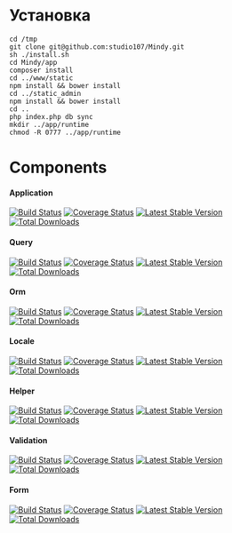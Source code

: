 # Установка

```
cd /tmp
git clone git@github.com:studio107/Mindy.git
sh ./install.sh
cd Mindy/app
composer install
cd ../www/static
npm install && bower install
cd ../static_admin
npm install && bower install
cd ..
php index.php db sync
mkdir ../app/runtime
chmod -R 0777 ../app/runtime
```

# Components

#### Application

[![Build Status](https://travis-ci.org/studio107/Mindy_Application.svg)](https://travis-ci.org/studio107/Mindy_Application)
[![Coverage Status](https://coveralls.io/repos/studio107/Mindy_Application/badge.png)](https://coveralls.io/r/studio107/Mindy_Application)
[![Latest Stable Version](https://poser.pugx.org/mindy/application/v/stable.svg)](https://packagist.org/packages/mindy/application)
[![Total Downloads](https://poser.pugx.org/mindy/application/downloads.svg)](https://packagist.org/packages/mindy/application)

#### Query

[![Build Status](https://travis-ci.org/studio107/Mindy_Query.svg?branch=master)](https://travis-ci.org/studio107/Mindy_Query)
[![Coverage Status](https://img.shields.io/coveralls/studio107/Mindy_Query.svg)](https://coveralls.io/r/studio107/Mindy_Query?branch=master)
[![Latest Stable Version](https://poser.pugx.org/mindy/query/v/stable.svg)](https://packagist.org/packages/mindy/query)
[![Total Downloads](https://poser.pugx.org/mindy/query/downloads.svg)](https://packagist.org/packages/mindy/query)

#### Orm

[![Build Status](https://travis-ci.org/studio107/Mindy_Orm.svg)](https://travis-ci.org/studio107/Mindy_Orm)
[![Coverage Status](https://img.shields.io/coveralls/studio107/Mindy_Orm.svg)](https://coveralls.io/r/studio107/Mindy_Orm)
[![Latest Stable Version](https://poser.pugx.org/mindy/orm/v/stable.svg)](https://packagist.org/packages/mindy/orm)
[![Total Downloads](https://poser.pugx.org/mindy/orm/downloads.svg)](https://packagist.org/packages/mindy/orm)

#### Locale

[![Build Status](https://travis-ci.org/studio107/Mindy_Locale.svg)](https://travis-ci.org/studio107/Mindy_Locale)
[![Coverage Status](https://img.shields.io/coveralls/studio107/Mindy_Locale.svg)](https://coveralls.io/r/studio107/Mindy_Locale)
[![Latest Stable Version](https://poser.pugx.org/mindy/locale/v/stable.svg)](https://packagist.org/packages/mindy/locale)
[![Total Downloads](https://poser.pugx.org/mindy/locale/downloads.svg)](https://packagist.org/packages/mindy/locale)

#### Helper

[![Build Status](https://travis-ci.org/studio107/Mindy_Helper.png?branch=master)](https://travis-ci.org/studio107/Mindy_Helper)
[![Coverage Status](https://coveralls.io/repos/studio107/Mindy_Helper/badge.png)](https://coveralls.io/r/studio107/Mindy_Helper)
[![Latest Stable Version](https://poser.pugx.org/mindy/helper/v/stable.svg)](https://packagist.org/packages/mindy/helper)
[![Total Downloads](https://poser.pugx.org/mindy/helper/downloads.svg)](https://packagist.org/packages/mindy/helper)

#### Validation

[![Build Status](https://travis-ci.org/studio107/Mindy_Validation.svg)](https://travis-ci.org/studio107/Mindy_Validation)
[![Coverage Status](https://coveralls.io/repos/studio107/Mindy_Validation/badge.png)](https://coveralls.io/r/studio107/Mindy_Validation)
[![Latest Stable Version](https://poser.pugx.org/mindy/validation/v/stable.svg)](https://packagist.org/packages/mindy/validation)
[![Total Downloads](https://poser.pugx.org/mindy/validation/downloads.svg)](https://packagist.org/packages/mindy/validation)

#### Form

[![Build Status](https://travis-ci.org/studio107/Mindy_Form.svg?branch=master)](https://travis-ci.org/studio107/Mindy_Form)
[![Coverage Status](https://coveralls.io/repos/studio107/Mindy_Form/badge.png)](https://coveralls.io/r/studio107/Mindy_Form)
[![Latest Stable Version](https://poser.pugx.org/mindy/form/v/stable.svg)](https://packagist.org/packages/form/validation)
[![Total Downloads](https://poser.pugx.org/mindy/form/downloads.svg)](https://packagist.org/packages/form/validation)
